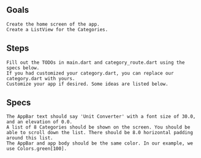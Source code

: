## Goals

    Create the home screen of the app.
    Create a ListView for the Categories.

## Steps

    Fill out the TODOs in main.dart and category_route.dart using the specs below.
    If you had customized your category.dart, you can replace our category.dart with yours.
    Customize your app if desired. Some ideas are listed below.

## Specs

    The AppBar text should say 'Unit Converter' with a font size of 30.0, and an elevation of 0.0.
    A list of 8 Categories should be shown on the screen. You should be able to scroll down the list. There should be 8.0 horizontal padding around this list.
    The AppBar and app body should be the same color. In our example, we use Colors.green[100].
